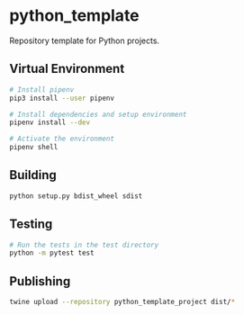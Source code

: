 # python_template
Repository template for Python projects.

## Virtual Environment

```sh
# Install pipenv
pip3 install --user pipenv
```

```sh
# Install dependencies and setup environment
pipenv install --dev

# Activate the environment
pipenv shell
```

## Building

```sh
python setup.py bdist_wheel sdist
```

## Testing

```sh
# Run the tests in the test directory
python -m pytest test
```

## Publishing
```sh
twine upload --repository python_template_project dist/*
```
